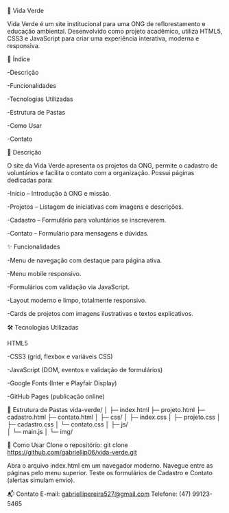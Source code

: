 🌿 Vida Verde

Vida Verde é um site institucional para uma ONG de reflorestamento e educação ambiental. Desenvolvido como projeto acadêmico, utiliza HTML5, CSS3 e JavaScript para criar uma experiência interativa, moderna e responsiva.

📌 Índice

-Descrição

-Funcionalidades

-Tecnologias Utilizadas

-Estrutura de Pastas

-Como Usar

-Contato

📝 Descrição

O site da Vida Verde apresenta os projetos da ONG, permite o cadastro de voluntários e facilita o contato com a organização. Possui páginas dedicadas para:

-Início – Introdução à ONG e missão.

-Projetos – Listagem de iniciativas com imagens e descrições.

-Cadastro – Formulário para voluntários se inscreverem.

-Contato – Formulário para mensagens e dúvidas.

✨ Funcionalidades

-Menu de navegação com destaque para página ativa.

-Menu mobile responsivo.

-Formulários com validação via JavaScript.

-Layout moderno e limpo, totalmente responsivo.

-Cards de projetos com imagens ilustrativas e textos explicativos.

🛠 Tecnologias Utilizadas

HTML5

-CSS3 (grid, flexbox e variáveis CSS)

-JavaScript (DOM, eventos e validação de formulários)

-Google Fonts (Inter e Playfair Display)

-GitHub Pages (publicação online)

📁 Estrutura de Pastas
vida-verde/
│
├─ index.html
├─ projeto.html
├─ cadastro.html
├─ contato.html
│
├─ css/
│   ├─ index.css
│   ├─ projeto.css
│   ├─ cadastro.css
│   └─ contato.css
│
├─ js/          
│   └─ main.js
│
└─ img/          

🚀 Como Usar
Clone o repositório:
git clone https://github.com/gabriellip06/vida-verde.git

Abra o arquivo index.html em um navegador moderno.
Navegue entre as páginas pelo menu superior.
Teste os formulários de Cadastro e Contato (alertas simulam envio).

📬 Contato
E-mail: gabriellipereira527@gmail.com
Telefone: (47) 99123-5465
